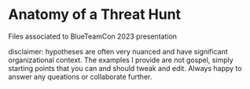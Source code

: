 # Anatomy of a Threat Hunt
Files associated to BlueTeamCon 2023 presentation


disclaimer: ‪hypotheses are often very nuanced and have significant organizational context.‬ The examples I provide are not gospel, simply starting points that you can and should tweak and edit. Always happy to answer any queations or collaborate further. 
